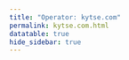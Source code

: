 ```yaml
---
title: "Operator: kytse.com"
permalink: kytse.com.html
datatable: true
hide_sidebar: true
---
```


<div>                        <script type="text/javascript">window.PlotlyConfig = {MathJaxConfig: 'local'};</script>
        <script src="https://cdn.plot.ly/plotly-latest.min.js"></script>                <div id="a5dd71e4-9ee3-4d72-844d-0e85e0fcf973" class="plotly-graph-div" style="height:100%; width:100%;"></div>            <script type="text/javascript">                                    window.PLOTLYENV=window.PLOTLYENV || {};                                    if (document.getElementById("a5dd71e4-9ee3-4d72-844d-0e85e0fcf973")) {                    Plotly.newPlot(                        "a5dd71e4-9ee3-4d72-844d-0e85e0fcf973",                        [{"name": "exit probability (%)", "type": "scatter", "x": ["2021-01-13", "2021-01-14", "2021-01-15", "2021-01-16", "2021-01-17", "2021-01-18", "2021-01-19", "2021-01-20", "2021-01-21", "2021-01-22", "2021-01-23", "2021-01-24", "2021-01-25", "2021-01-26", "2021-01-27", "2021-01-28", "2021-01-29", "2021-01-30", "2021-01-31", "2021-02-01", "2021-02-02", "2021-02-03", "2021-02-04", "2021-02-05", "2021-02-06", "2021-02-07", "2021-02-08", "2021-02-09", "2021-02-10", "2021-02-11", "2021-02-12", "2021-02-13", "2021-02-14", "2021-02-15", "2021-02-16", "2021-02-17", "2021-02-18", "2021-02-19", "2021-02-20", "2021-02-21", "2021-02-22", "2021-02-23", "2021-02-24", "2021-02-25", "2021-02-26", "2021-02-27", "2021-02-28", "2021-03-01", "2021-03-02", "2021-03-03", "2021-03-04", "2021-03-05", "2021-03-06", "2021-03-07", "2021-03-08", "2021-03-09", "2021-03-10", "2021-03-11", "2021-03-13", "2021-03-14", "2021-03-15", "2021-03-16", "2021-03-17", "2021-03-18", "2021-03-19", "2021-03-20", "2021-03-21", "2021-03-22", "2021-03-23", "2021-03-24", "2021-03-25", "2021-03-26", "2021-03-27", "2021-03-28", "2021-03-29", "2021-03-30", "2021-03-31", "2021-04-01", "2021-04-02", "2021-04-03", "2021-04-04", "2021-04-05", "2021-04-06", "2021-04-07", "2021-04-08", "2021-04-09", "2021-04-10", "2021-04-11", "2021-04-12", "2021-04-13", "2021-04-14", "2021-04-15", "2021-04-16", "2021-04-17", "2021-04-18", "2021-04-19", "2021-04-20", "2021-04-21", "2021-04-22", "2021-04-23", "2021-04-24", "2021-04-25", "2021-04-26", "2021-04-27", "2021-04-28", "2021-04-29", "2021-04-30", "2021-05-01", "2021-05-02", "2021-05-03", "2021-05-04", "2021-05-05", "2021-05-06", "2021-05-07", "2021-05-08", "2021-05-09", "2021-05-10", "2021-05-11", "2021-05-12", "2021-05-13", "2021-05-14", "2021-05-15", "2021-05-16", "2021-05-17", "2021-05-18", "2021-05-19", "2021-05-20", "2021-05-21", "2021-05-22", "2021-05-23", "2021-05-24", "2021-05-25", "2021-05-26", "2021-05-27", "2021-05-28", "2021-05-29", "2021-05-30", "2021-05-31", "2021-06-01", "2021-06-02", "2021-06-03", "2021-06-04", "2021-06-05", "2021-06-06", "2021-06-07", "2021-06-09", "2021-06-10", "2021-06-11", "2021-06-12", "2021-06-13", "2021-06-14", "2021-06-15", "2021-06-16", "2021-06-17", "2021-06-18", "2021-06-19", "2021-06-20", "2021-06-21", "2021-06-22", "2021-06-23", "2021-06-24", "2021-06-25", "2021-06-26", "2021-06-27", "2021-06-28", "2021-06-29", "2021-06-30", "2021-07-01", "2021-07-02", "2021-07-03", "2021-07-04", "2021-07-05", "2021-07-06", "2021-07-07", "2021-07-08", "2021-07-09", "2021-07-10", "2021-07-11", "2021-07-12", "2021-07-13", "2021-07-14", "2021-07-15", "2021-07-16", "2021-07-17", "2021-07-18", "2021-07-19", "2021-07-20", "2021-07-21", "2021-07-22", "2021-07-23", "2021-07-25", "2021-07-26", "2021-07-27", "2021-07-28", "2021-07-29", "2021-07-30", "2021-07-31", "2021-08-01", "2021-08-02", "2021-08-03", "2021-08-04", "2021-08-05", "2021-08-06", "2021-08-07", "2021-08-08", "2021-08-09", "2021-08-10", "2021-08-11", "2021-08-12", "2021-08-13", "2021-08-14", "2021-08-15", "2021-08-16", "2021-08-17", "2021-08-18", "2021-08-19", "2021-08-20", "2021-08-21", "2021-08-22", "2021-08-24", "2021-08-25", "2021-08-26", "2021-08-27"], "xaxis": "x", "y": [0.0, 0.0, 0.0, null, 0.0, 0.0, 0.0, 0.0, 0.0, 0.0, 0.0, 0.0, 0.0, 0.0, 0.0, 0.0, 0.0, 0.0, 0.0, 0.0, 0.0, 0.0, 0.0, 0.0, 0.0, 0.0, 0.0, 0.0, 0.0, 0.0, 0.0, 0.0, 0.0, 0.0, 0.0, 0.0, 0.0, 0.0, 0.0, 0.0, 0.0, 0.0, 0.0, 0.0, 0.0, 0.0, 0.0, 0.0, 0.0, 0.0, 0.0, 0.0, 0.0, 0.0, 0.0, 0.0, 0.0, 0.0, 0.0, 0.0, 0.0, 0.0, 0.0, 0.0, 0.0, 0.0, 0.0, 0.0, 0.0, 0.0, 0.0, 0.0, 0.0, 0.0, 0.0, 0.0, 0.0, 0.0, 0.0, 0.0, 0.0, 0.0, 0.0, 0.0, 0.0, 0.0, 0.0, 0.0, 0.0, 0.0, 0.0, 0.0, 0.0, 0.0, 0.0, 0.0, 0.0, 0.0, 0.0, 0.0, 0.0, 0.0, 0.0, 0.0, 0.0, 0.0, 0.0, 0.0, 0.0, 0.0, 0.0, 0.0, 0.0, 0.0, 0.0, 0.0, 0.0, 0.0, 0.0, 0.0, 0.0, 0.0, 0.0, 0.0, 0.0, 0.0, 0.0, 0.0, 0.0, 0.0, 0.0, 0.0, 0.0, 0.0, 0.0, 0.0, 0.0, 0.0, 0.0, 0.0, 0.0, 0.0, 0.0, 0.0, 0.0, 0.0, 0.0, 0.0, 0.0, 0.0, 0.0, 0.0, 0.0, 0.0, 0.0, 0.0, 0.0, 0.0, 0.0, 0.0, 0.0, 0.0, 0.0, 0.0, 0.0, 0.0, 0.0, 0.0, 0.0, 0.0, 0.0, 0.0, 0.0, 0.0, 0.0, 0.0, 0.0, 0.0, 0.0, 0.0, 0.0, 0.0, 0.0, 0.0, 0.0, 0.0, 0.0, 0.0, 0.0, 0.0, 0.0, 0.0, 0.0, 0.0, 0.0, 0.0, 0.0, 0.0, 0.0, 0.0, 0.0, 0.0, 0.0, 0.0, 0.0, 0.0, 0.0, 0.0, 0.0, 0.0, 0.0, 0.0, 0.0, 0.0, 0.0, 0.0, 0.0, 0.0, 0.0, 0.0, 0.0, 0.0, 0.0], "yaxis": "y"}, {"name": "guard probability (%)", "type": "scatter", "x": ["2021-01-13", "2021-01-14", "2021-01-15", "2021-01-16", "2021-01-17", "2021-01-18", "2021-01-19", "2021-01-20", "2021-01-21", "2021-01-22", "2021-01-23", "2021-01-24", "2021-01-25", "2021-01-26", "2021-01-27", "2021-01-28", "2021-01-29", "2021-01-30", "2021-01-31", "2021-02-01", "2021-02-02", "2021-02-03", "2021-02-04", "2021-02-05", "2021-02-06", "2021-02-07", "2021-02-08", "2021-02-09", "2021-02-10", "2021-02-11", "2021-02-12", "2021-02-13", "2021-02-14", "2021-02-15", "2021-02-16", "2021-02-17", "2021-02-18", "2021-02-19", "2021-02-20", "2021-02-21", "2021-02-22", "2021-02-23", "2021-02-24", "2021-02-25", "2021-02-26", "2021-02-27", "2021-02-28", "2021-03-01", "2021-03-02", "2021-03-03", "2021-03-04", "2021-03-05", "2021-03-06", "2021-03-07", "2021-03-08", "2021-03-09", "2021-03-10", "2021-03-11", "2021-03-13", "2021-03-14", "2021-03-15", "2021-03-16", "2021-03-17", "2021-03-18", "2021-03-19", "2021-03-20", "2021-03-21", "2021-03-22", "2021-03-23", "2021-03-24", "2021-03-25", "2021-03-26", "2021-03-27", "2021-03-28", "2021-03-29", "2021-03-30", "2021-03-31", "2021-04-01", "2021-04-02", "2021-04-03", "2021-04-04", "2021-04-05", "2021-04-06", "2021-04-07", "2021-04-08", "2021-04-09", "2021-04-10", "2021-04-11", "2021-04-12", "2021-04-13", "2021-04-14", "2021-04-15", "2021-04-16", "2021-04-17", "2021-04-18", "2021-04-19", "2021-04-20", "2021-04-21", "2021-04-22", "2021-04-23", "2021-04-24", "2021-04-25", "2021-04-26", "2021-04-27", "2021-04-28", "2021-04-29", "2021-04-30", "2021-05-01", "2021-05-02", "2021-05-03", "2021-05-04", "2021-05-05", "2021-05-06", "2021-05-07", "2021-05-08", "2021-05-09", "2021-05-10", "2021-05-11", "2021-05-12", "2021-05-13", "2021-05-14", "2021-05-15", "2021-05-16", "2021-05-17", "2021-05-18", "2021-05-19", "2021-05-20", "2021-05-21", "2021-05-22", "2021-05-23", "2021-05-24", "2021-05-25", "2021-05-26", "2021-05-27", "2021-05-28", "2021-05-29", "2021-05-30", "2021-05-31", "2021-06-01", "2021-06-02", "2021-06-03", "2021-06-04", "2021-06-05", "2021-06-06", "2021-06-07", "2021-06-09", "2021-06-10", "2021-06-11", "2021-06-12", "2021-06-13", "2021-06-14", "2021-06-15", "2021-06-16", "2021-06-17", "2021-06-18", "2021-06-19", "2021-06-20", "2021-06-21", "2021-06-22", "2021-06-23", "2021-06-24", "2021-06-25", "2021-06-26", "2021-06-27", "2021-06-28", "2021-06-29", "2021-06-30", "2021-07-01", "2021-07-02", "2021-07-03", "2021-07-04", "2021-07-05", "2021-07-06", "2021-07-07", "2021-07-08", "2021-07-09", "2021-07-10", "2021-07-11", "2021-07-12", "2021-07-13", "2021-07-14", "2021-07-15", "2021-07-16", "2021-07-17", "2021-07-18", "2021-07-19", "2021-07-20", "2021-07-21", "2021-07-22", "2021-07-23", "2021-07-25", "2021-07-26", "2021-07-27", "2021-07-28", "2021-07-29", "2021-07-30", "2021-07-31", "2021-08-01", "2021-08-02", "2021-08-03", "2021-08-04", "2021-08-05", "2021-08-06", "2021-08-07", "2021-08-08", "2021-08-09", "2021-08-10", "2021-08-11", "2021-08-12", "2021-08-13", "2021-08-14", "2021-08-15", "2021-08-16", "2021-08-17", "2021-08-18", "2021-08-19", "2021-08-20", "2021-08-21", "2021-08-22", "2021-08-24", "2021-08-25", "2021-08-26", "2021-08-27"], "xaxis": "x", "y": [0.0, 0.0, 0.0, null, 0.0, 0.0, 0.0, 0.0, 0.0, 0.0, 0.0, 0.0, 0.0, 0.0, 0.0, 0.0, 0.0, 0.0, 0.0, 0.06, 0.07, 0.07, 0.07, 0.06, 0.06, 0.06, 0.05, 0.05, 0.05, 0.07, 0.05, 0.04, 0.05, 0.06, 0.06, 0.07, 0.07, 0.08, 0.07, 0.06, 0.07, 0.05, 0.07, 0.07, 0.08, 0.08, 0.06, 0.05, 0.06, 0.06, 0.06, 0.06, 0.06, 0.06, 0.05, 0.05, 0.05, 0.06, 0.06, 0.05, 0.06, 0.05, 0.05, 0.04, 0.04, 0.04, 0.05, 0.05, 0.05, 0.05, 0.05, 0.05, 0.05, 0.05, 0.07, 0.08, 0.07, 0.07, 0.06, 0.07, 0.08, 0.07, 0.07, 0.06, 0.06, 0.05, 0.05, 0.04, 0.05, 0.04, 0.05, 0.05, 0.11, 0.1, 0.1, 0.11, 0.12, 0.11, 0.11, 0.12, 0.12, 0.12, 0.12, 0.11, 0.1, 0.09, 0.09, 0.1, 0.09, 0.09, 0.08, 0.09, 0.08, 0.11, 0.11, 0.11, 0.11, 0.09, 0.09, 0.09, 0.08, 0.08, 0.08, 0.08, 0.07, 0.09, 0.1, 0.1, 0.11, 0.1, 0.1, 0.11, 0.09, 0.1, 0.11, 0.1, 0.11, 0.11, 0.09, 0.1, 0.12, 0.11, 0.11, 0.11, 0.12, 0.1, 0.1, 0.11, 0.1, 0.1, 0.1, 0.1, 0.09, 0.1, 0.1, 0.11, 0.1, 0.1, 0.11, 0.11, 0.09, 0.09, 0.1, 0.1, 0.1, 0.11, 0.11, 0.11, 0.1, 0.1, 0.12, 0.1, 0.09, 0.1, 0.1, 0.1, 0.12, 0.12, 0.11, 0.11, 0.11, 0.09, 0.09, 0.09, 0.09, 0.09, 0.09, 0.08, 0.09, 0.09, 0.09, 0.09, 0.1, 0.1, 0.1, 0.09, 0.1, 0.1, 0.1, 0.1, 0.09, 0.08, 0.1, 0.1, 0.1, 0.1, 0.09, 0.1, 0.1, 0.1, 0.1, 0.09, 0.09, 0.09, 0.09, 0.09, 0.11, 0.11, 0.1, 0.09, 0.09, 0.09, 0.08], "yaxis": "y"}, {"name": "advertised bandwidth", "type": "scatter", "x": ["2021-01-13", "2021-01-14", "2021-01-15", "2021-01-16", "2021-01-17", "2021-01-18", "2021-01-19", "2021-01-20", "2021-01-21", "2021-01-22", "2021-01-23", "2021-01-24", "2021-01-25", "2021-01-26", "2021-01-27", "2021-01-28", "2021-01-29", "2021-01-30", "2021-01-31", "2021-02-01", "2021-02-02", "2021-02-03", "2021-02-04", "2021-02-05", "2021-02-06", "2021-02-07", "2021-02-08", "2021-02-09", "2021-02-10", "2021-02-11", "2021-02-12", "2021-02-13", "2021-02-14", "2021-02-15", "2021-02-16", "2021-02-17", "2021-02-18", "2021-02-19", "2021-02-20", "2021-02-21", "2021-02-22", "2021-02-23", "2021-02-24", "2021-02-25", "2021-02-26", "2021-02-27", "2021-02-28", "2021-03-01", "2021-03-02", "2021-03-03", "2021-03-04", "2021-03-05", "2021-03-06", "2021-03-07", "2021-03-08", "2021-03-09", "2021-03-10", "2021-03-11", "2021-03-13", "2021-03-14", "2021-03-15", "2021-03-16", "2021-03-17", "2021-03-18", "2021-03-19", "2021-03-20", "2021-03-21", "2021-03-22", "2021-03-23", "2021-03-24", "2021-03-25", "2021-03-26", "2021-03-27", "2021-03-28", "2021-03-29", "2021-03-30", "2021-03-31", "2021-04-01", "2021-04-02", "2021-04-03", "2021-04-04", "2021-04-05", "2021-04-06", "2021-04-07", "2021-04-08", "2021-04-09", "2021-04-10", "2021-04-11", "2021-04-12", "2021-04-13", "2021-04-14", "2021-04-15", "2021-04-16", "2021-04-17", "2021-04-18", "2021-04-19", "2021-04-20", "2021-04-21", "2021-04-22", "2021-04-23", "2021-04-24", "2021-04-25", "2021-04-26", "2021-04-27", "2021-04-28", "2021-04-29", "2021-04-30", "2021-05-01", "2021-05-02", "2021-05-03", "2021-05-04", "2021-05-05", "2021-05-06", "2021-05-07", "2021-05-08", "2021-05-09", "2021-05-10", "2021-05-11", "2021-05-12", "2021-05-13", "2021-05-14", "2021-05-15", "2021-05-16", "2021-05-17", "2021-05-18", "2021-05-19", "2021-05-20", "2021-05-21", "2021-05-22", "2021-05-23", "2021-05-24", "2021-05-25", "2021-05-26", "2021-05-27", "2021-05-28", "2021-05-29", "2021-05-30", "2021-05-31", "2021-06-01", "2021-06-02", "2021-06-03", "2021-06-04", "2021-06-05", "2021-06-06", "2021-06-07", "2021-06-09", "2021-06-10", "2021-06-11", "2021-06-12", "2021-06-13", "2021-06-14", "2021-06-15", "2021-06-16", "2021-06-17", "2021-06-18", "2021-06-19", "2021-06-20", "2021-06-21", "2021-06-22", "2021-06-23", "2021-06-24", "2021-06-25", "2021-06-26", "2021-06-27", "2021-06-28", "2021-06-29", "2021-06-30", "2021-07-01", "2021-07-02", "2021-07-03", "2021-07-04", "2021-07-05", "2021-07-06", "2021-07-07", "2021-07-08", "2021-07-09", "2021-07-10", "2021-07-11", "2021-07-12", "2021-07-13", "2021-07-14", "2021-07-15", "2021-07-16", "2021-07-17", "2021-07-18", "2021-07-19", "2021-07-20", "2021-07-21", "2021-07-22", "2021-07-23", "2021-07-25", "2021-07-26", "2021-07-27", "2021-07-28", "2021-07-29", "2021-07-30", "2021-07-31", "2021-08-01", "2021-08-02", "2021-08-03", "2021-08-04", "2021-08-05", "2021-08-06", "2021-08-07", "2021-08-08", "2021-08-09", "2021-08-10", "2021-08-11", "2021-08-12", "2021-08-13", "2021-08-14", "2021-08-15", "2021-08-16", "2021-08-17", "2021-08-18", "2021-08-19", "2021-08-20", "2021-08-21", "2021-08-22", "2021-08-24", "2021-08-25", "2021-08-26", "2021-08-27"], "xaxis": "x", "y": [0.0, 0.0, 0.0, 0.0, 0.0, 0.0, 0.01, 0.04, 0.04, 0.04, 0.04, 0.04, 0.04, 0.05, 0.11, 0.11, 0.15, 0.16, 0.17, 0.21, 0.21, 0.21, 0.21, 0.21, 0.21, 0.16, 0.14, 0.15, 0.15, 0.15, 0.15, 0.15, 0.17, 0.17, 0.18, 0.18, 0.19, 0.19, 0.19, 0.23, 0.23, 0.23, 0.23, 0.23, 0.23, 0.18, 0.18, 0.18, 0.17, 0.18, 0.19, 0.19, 0.19, 0.18, 0.21, 0.21, 0.21, 0.22, 0.21, 0.21, 0.23, 0.23, 0.24, 0.22, 0.22, 0.2, 0.19, 0.17, 0.17, 0.17, 0.18, 0.18, 0.21, 0.21, 0.22, 0.22, 0.23, 0.23, 0.21, 0.21, 0.21, 0.21, 0.19, 0.18, 0.19, 0.25, 0.25, 0.3, 0.32, 0.31, 0.34, 0.33, 0.33, 0.32, 0.36, 0.36, 0.36, 0.37, 0.34, 0.35, 0.35, 0.36, 0.35, 0.36, 0.37, 0.37, 0.35, 0.35, 0.35, 0.36, 0.37, 0.38, 0.38, 0.38, 0.38, 0.38, 0.21, 0.21, 0.34, 0.34, 0.34, 0.35, 0.34, 0.35, 0.35, 0.45, 0.5, 0.51, 0.51, 0.58, 0.57, 0.57, 0.52, 0.53, 0.95, 0.95, 0.95, 0.92, 0.92, 0.95, 0.93, 0.89, 0.48, 0.39, 0.39, 0.39, 0.38, 0.38, 0.38, 0.38, 0.39, 0.39, 0.43, 0.43, 0.43, 0.43, 0.43, 0.4, 0.4, 0.4, 0.41, 0.44, 0.44, 0.44, 0.45, 0.45, 0.45, 0.45, 0.46, 0.46, 0.43, 0.42, 0.46, 0.46, 0.46, 0.45, 0.46, 0.46, 0.46, 0.46, 0.45, 0.42, 0.42, 0.41, 0.39, 0.39, 0.39, 0.39, 0.39, 0.39, 0.43, 0.44, 0.44, 0.44, 0.45, 0.45, 0.44, 0.44, 0.46, 0.46, 0.46, 0.45, 0.45, 0.43, 0.42, 0.42, 0.42, 0.42, 0.42, 0.41, 0.41, 0.4, 0.39, 0.38, 0.38, 0.42, 0.43, 0.43, 0.43, 0.41, 0.41, 0.41, 0.45], "yaxis": "y2"}],                        {"hovermode": "x", "template": {"data": {"bar": [{"error_x": {"color": "#2a3f5f"}, "error_y": {"color": "#2a3f5f"}, "marker": {"line": {"color": "#E5ECF6", "width": 0.5}}, "type": "bar"}], "barpolar": [{"marker": {"line": {"color": "#E5ECF6", "width": 0.5}}, "type": "barpolar"}], "carpet": [{"aaxis": {"endlinecolor": "#2a3f5f", "gridcolor": "white", "linecolor": "white", "minorgridcolor": "white", "startlinecolor": "#2a3f5f"}, "baxis": {"endlinecolor": "#2a3f5f", "gridcolor": "white", "linecolor": "white", "minorgridcolor": "white", "startlinecolor": "#2a3f5f"}, "type": "carpet"}], "choropleth": [{"colorbar": {"outlinewidth": 0, "ticks": ""}, "type": "choropleth"}], "contour": [{"colorbar": {"outlinewidth": 0, "ticks": ""}, "colorscale": [[0.0, "#0d0887"], [0.1111111111111111, "#46039f"], [0.2222222222222222, "#7201a8"], [0.3333333333333333, "#9c179e"], [0.4444444444444444, "#bd3786"], [0.5555555555555556, "#d8576b"], [0.6666666666666666, "#ed7953"], [0.7777777777777778, "#fb9f3a"], [0.8888888888888888, "#fdca26"], [1.0, "#f0f921"]], "type": "contour"}], "contourcarpet": [{"colorbar": {"outlinewidth": 0, "ticks": ""}, "type": "contourcarpet"}], "heatmap": [{"colorbar": {"outlinewidth": 0, "ticks": ""}, "colorscale": [[0.0, "#0d0887"], [0.1111111111111111, "#46039f"], [0.2222222222222222, "#7201a8"], [0.3333333333333333, "#9c179e"], [0.4444444444444444, "#bd3786"], [0.5555555555555556, "#d8576b"], [0.6666666666666666, "#ed7953"], [0.7777777777777778, "#fb9f3a"], [0.8888888888888888, "#fdca26"], [1.0, "#f0f921"]], "type": "heatmap"}], "heatmapgl": [{"colorbar": {"outlinewidth": 0, "ticks": ""}, "colorscale": [[0.0, "#0d0887"], [0.1111111111111111, "#46039f"], [0.2222222222222222, "#7201a8"], [0.3333333333333333, "#9c179e"], [0.4444444444444444, "#bd3786"], [0.5555555555555556, "#d8576b"], [0.6666666666666666, "#ed7953"], [0.7777777777777778, "#fb9f3a"], [0.8888888888888888, "#fdca26"], [1.0, "#f0f921"]], "type": "heatmapgl"}], "histogram": [{"marker": {"colorbar": {"outlinewidth": 0, "ticks": ""}}, "type": "histogram"}], "histogram2d": [{"colorbar": {"outlinewidth": 0, "ticks": ""}, "colorscale": [[0.0, "#0d0887"], [0.1111111111111111, "#46039f"], [0.2222222222222222, "#7201a8"], [0.3333333333333333, "#9c179e"], [0.4444444444444444, "#bd3786"], [0.5555555555555556, "#d8576b"], [0.6666666666666666, "#ed7953"], [0.7777777777777778, "#fb9f3a"], [0.8888888888888888, "#fdca26"], [1.0, "#f0f921"]], "type": "histogram2d"}], "histogram2dcontour": [{"colorbar": {"outlinewidth": 0, "ticks": ""}, "colorscale": [[0.0, "#0d0887"], [0.1111111111111111, "#46039f"], [0.2222222222222222, "#7201a8"], [0.3333333333333333, "#9c179e"], [0.4444444444444444, "#bd3786"], [0.5555555555555556, "#d8576b"], [0.6666666666666666, "#ed7953"], [0.7777777777777778, "#fb9f3a"], [0.8888888888888888, "#fdca26"], [1.0, "#f0f921"]], "type": "histogram2dcontour"}], "mesh3d": [{"colorbar": {"outlinewidth": 0, "ticks": ""}, "type": "mesh3d"}], "parcoords": [{"line": {"colorbar": {"outlinewidth": 0, "ticks": ""}}, "type": "parcoords"}], "pie": [{"automargin": true, "type": "pie"}], "scatter": [{"marker": {"colorbar": {"outlinewidth": 0, "ticks": ""}}, "type": "scatter"}], "scatter3d": [{"line": {"colorbar": {"outlinewidth": 0, "ticks": ""}}, "marker": {"colorbar": {"outlinewidth": 0, "ticks": ""}}, "type": "scatter3d"}], "scattercarpet": [{"marker": {"colorbar": {"outlinewidth": 0, "ticks": ""}}, "type": "scattercarpet"}], "scattergeo": [{"marker": {"colorbar": {"outlinewidth": 0, "ticks": ""}}, "type": "scattergeo"}], "scattergl": [{"marker": {"colorbar": {"outlinewidth": 0, "ticks": ""}}, "type": "scattergl"}], "scattermapbox": [{"marker": {"colorbar": {"outlinewidth": 0, "ticks": ""}}, "type": "scattermapbox"}], "scatterpolar": [{"marker": {"colorbar": {"outlinewidth": 0, "ticks": ""}}, "type": "scatterpolar"}], "scatterpolargl": [{"marker": {"colorbar": {"outlinewidth": 0, "ticks": ""}}, "type": "scatterpolargl"}], "scatterternary": [{"marker": {"colorbar": {"outlinewidth": 0, "ticks": ""}}, "type": "scatterternary"}], "surface": [{"colorbar": {"outlinewidth": 0, "ticks": ""}, "colorscale": [[0.0, "#0d0887"], [0.1111111111111111, "#46039f"], [0.2222222222222222, "#7201a8"], [0.3333333333333333, "#9c179e"], [0.4444444444444444, "#bd3786"], [0.5555555555555556, "#d8576b"], [0.6666666666666666, "#ed7953"], [0.7777777777777778, "#fb9f3a"], [0.8888888888888888, "#fdca26"], [1.0, "#f0f921"]], "type": "surface"}], "table": [{"cells": {"fill": {"color": "#EBF0F8"}, "line": {"color": "white"}}, "header": {"fill": {"color": "#C8D4E3"}, "line": {"color": "white"}}, "type": "table"}]}, "layout": {"annotationdefaults": {"arrowcolor": "#2a3f5f", "arrowhead": 0, "arrowwidth": 1}, "autotypenumbers": "strict", "coloraxis": {"colorbar": {"outlinewidth": 0, "ticks": ""}}, "colorscale": {"diverging": [[0, "#8e0152"], [0.1, "#c51b7d"], [0.2, "#de77ae"], [0.3, "#f1b6da"], [0.4, "#fde0ef"], [0.5, "#f7f7f7"], [0.6, "#e6f5d0"], [0.7, "#b8e186"], [0.8, "#7fbc41"], [0.9, "#4d9221"], [1, "#276419"]], "sequential": [[0.0, "#0d0887"], [0.1111111111111111, "#46039f"], [0.2222222222222222, "#7201a8"], [0.3333333333333333, "#9c179e"], [0.4444444444444444, "#bd3786"], [0.5555555555555556, "#d8576b"], [0.6666666666666666, "#ed7953"], [0.7777777777777778, "#fb9f3a"], [0.8888888888888888, "#fdca26"], [1.0, "#f0f921"]], "sequentialminus": [[0.0, "#0d0887"], [0.1111111111111111, "#46039f"], [0.2222222222222222, "#7201a8"], [0.3333333333333333, "#9c179e"], [0.4444444444444444, "#bd3786"], [0.5555555555555556, "#d8576b"], [0.6666666666666666, "#ed7953"], [0.7777777777777778, "#fb9f3a"], [0.8888888888888888, "#fdca26"], [1.0, "#f0f921"]]}, "colorway": ["#636efa", "#EF553B", "#00cc96", "#ab63fa", "#FFA15A", "#19d3f3", "#FF6692", "#B6E880", "#FF97FF", "#FECB52"], "font": {"color": "#2a3f5f"}, "geo": {"bgcolor": "white", "lakecolor": "white", "landcolor": "#E5ECF6", "showlakes": true, "showland": true, "subunitcolor": "white"}, "hoverlabel": {"align": "left"}, "hovermode": "closest", "mapbox": {"style": "light"}, "paper_bgcolor": "white", "plot_bgcolor": "#E5ECF6", "polar": {"angularaxis": {"gridcolor": "white", "linecolor": "white", "ticks": ""}, "bgcolor": "#E5ECF6", "radialaxis": {"gridcolor": "white", "linecolor": "white", "ticks": ""}}, "scene": {"xaxis": {"backgroundcolor": "#E5ECF6", "gridcolor": "white", "gridwidth": 2, "linecolor": "white", "showbackground": true, "ticks": "", "zerolinecolor": "white"}, "yaxis": {"backgroundcolor": "#E5ECF6", "gridcolor": "white", "gridwidth": 2, "linecolor": "white", "showbackground": true, "ticks": "", "zerolinecolor": "white"}, "zaxis": {"backgroundcolor": "#E5ECF6", "gridcolor": "white", "gridwidth": 2, "linecolor": "white", "showbackground": true, "ticks": "", "zerolinecolor": "white"}}, "shapedefaults": {"line": {"color": "#2a3f5f"}}, "ternary": {"aaxis": {"gridcolor": "white", "linecolor": "white", "ticks": ""}, "baxis": {"gridcolor": "white", "linecolor": "white", "ticks": ""}, "bgcolor": "#E5ECF6", "caxis": {"gridcolor": "white", "linecolor": "white", "ticks": ""}}, "title": {"x": 0.05}, "xaxis": {"automargin": true, "gridcolor": "white", "linecolor": "white", "ticks": "", "title": {"standoff": 15}, "zerolinecolor": "white", "zerolinewidth": 2}, "yaxis": {"automargin": true, "gridcolor": "white", "linecolor": "white", "ticks": "", "title": {"standoff": 15}, "zerolinecolor": "white", "zerolinewidth": 2}}}, "xaxis": {"anchor": "y", "domain": [0.0, 0.94], "rangeselector": {"buttons": [{"count": 7, "label": "week", "step": "day", "stepmode": "backward"}, {"count": 1, "label": "month", "step": "month", "stepmode": "backward"}, {"count": 6, "label": "6 months", "step": "month", "stepmode": "backward"}, {"count": 1, "label": "year", "step": "year", "stepmode": "backward"}, {"step": "all"}]}}, "yaxis": {"anchor": "x", "domain": [0.0, 1.0], "rangemode": "nonnegative", "ticksuffix": "%", "title": {"text": "exit / guard probability"}}, "yaxis2": {"anchor": "x", "overlaying": "y", "rangemode": "nonnegative", "side": "right", "ticksuffix": " Gbit/s", "title": {"text": "advertised bandwidth"}}},                        {"responsive": true}                    )                };                            </script>        </div>

Only verified relays are included in the graph and table. A verified relay claims to be part of a domain
and can be verified to be part of it via the
["well-known" URL or DNS records](https://nusenu.github.io/ContactInfo-Information-Sharing-Specification/#proof).

<div class="datatable-begin"></div>

| Nickname                                                                     |   Mbit/s | Exit   | IPv4                                                     | IPv6                                                                                                   | First Seen   | Tor Version   | AS Name                                                                |
|:-----------------------------------------------------------------------------|---------:|:-------|:---------------------------------------------------------|:-------------------------------------------------------------------------------------------------------|:-------------|:--------------|:-----------------------------------------------------------------------|
| [ssp](https://yui.cat/relay/14CE4494BC8B6355D218821F7D6AAC5F7E77DA20.html)   |        0 | N      | [13.209.0.125](https://stat.ripe.net/13.209.0.125)       | [2406:da12:2ed:cc00:aba6:3918:5c0d:9c07](https://stat.ripe.net/2406:da12:2ed:cc00:aba6:3918:5c0d:9c07) | 2021-08-27   | 0.4.5.10      | None                                                                   |
| [kt](https://yui.cat/relay/19C4D1C77641600753E93F760909FC95BFBA94F3.html)    |       40 | N      | [212.80.205.88](https://stat.ripe.net/212.80.205.88)     | None                                                                                                   | 2021-04-28   | 0.4.5.8       | [O.M.C. COMPUTERS & COMMUNICATIONS LTD](https://stat.ripe.net/AS44709) |
| [cw](https://yui.cat/relay/536FC410D2A69FB27637D18E0698D4C832A56AD4.html)    |      162 | N      | [163.172.188.113](https://stat.ripe.net/163.172.188.113) | [2001:bc8:630:287::1](https://stat.ripe.net/2001:bc8:630:287::1)                                       | 2021-01-24   | 0.4.5.8       | [ONLINE S.A.S.](https://stat.ripe.net/AS12876)                         |
| [kc](https://yui.cat/relay/806F1A2BC111D628EE97619DBEA002514B860AA5.html)    |      193 | N      | [51.158.191.33](https://stat.ripe.net/51.158.191.33)     | [2001:bc8:1824:261::1](https://stat.ripe.net/2001:bc8:1824:261::1)                                     | 2021-04-08   | 0.4.5.10      | [ONLINE S.A.S.](https://stat.ripe.net/AS12876)                         |
| [south](https://yui.cat/relay/C0E9FEBF4704C1DBEF36C897205C60D85AC2A8F8.html) |        0 | N      | [3.35.2.238](https://stat.ripe.net/3.35.2.238)           | [2406:da12:2ed:cc00:4bc4:a9ad:e6bf:83f8](https://stat.ripe.net/2406:da12:2ed:cc00:4bc4:a9ad:e6bf:83f8) | 2021-01-12   | 0.4.5.10      | None                                                                   |
| [east](https://yui.cat/relay/D16C97E903C91EE0868FF474A07169CCE4BF909C.html)  |       15 | N      | [168.138.212.146](https://stat.ripe.net/168.138.212.146) | None                                                                                                   | 2021-02-13   | 0.4.5.10      | None                                                                   |
| [wc](https://yui.cat/relay/DBE38BC5A388E596D853199774EB48A81F11009D.html)    |       38 | N      | [140.238.39.183](https://stat.ripe.net/140.238.39.183)   | None                                                                                                   | 2021-01-17   | 0.4.6.7       | None                                                                   |

<div class="datatable-end"></div> 